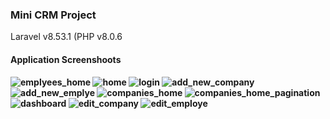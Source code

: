 <h3>Mini CRM Project</h3>
<p>Laravel v8.53.1 (PHP v8.0.6</p>

<h4>Application Screenshoots<h4>
    
![emplyees_home](https://user-images.githubusercontent.com/56351442/129171464-c3be8197-0df7-46cd-a920-00a3e5222b61.png)
![home](https://user-images.githubusercontent.com/56351442/129171470-68757121-afcd-4c6e-af7d-3b6ee11c2aa5.png)
![login](https://user-images.githubusercontent.com/56351442/129171474-07ed0bf2-9de1-4ccc-b099-0fb2c0d07f9c.png)
![add_new_company](https://user-images.githubusercontent.com/56351442/129171477-f122e168-b352-4b07-868b-d6219f0c2672.png)
![add_new_emplye](https://user-images.githubusercontent.com/56351442/129171480-08fe37da-2580-431d-8490-dd3a85b500e0.png)
![companies_home](https://user-images.githubusercontent.com/56351442/129171481-a355715f-40a5-4ce2-b11e-8469193fde32.png)
![companies_home_pagination](https://user-images.githubusercontent.com/56351442/129171483-c27ad5c8-4f28-4cd5-9a1a-4155d5af7992.png)
![dashboard](https://user-images.githubusercontent.com/56351442/129171487-63a9c6ab-d64f-4176-b8ef-5fa80d2c76a6.png)
![edit_company](https://user-images.githubusercontent.com/56351442/129171489-e561926c-9d89-43f4-bac8-2a5a95108ff0.png)
![edit_employe](https://user-images.githubusercontent.com/56351442/129171493-4800c61e-5a07-49d0-aba9-dc923361643c.png)


